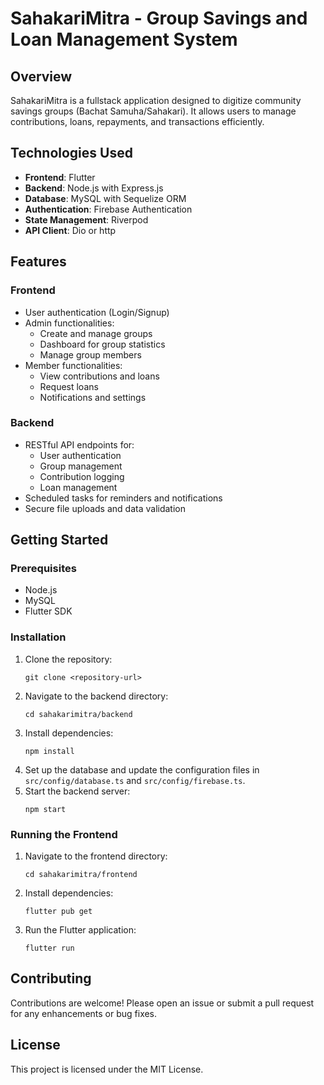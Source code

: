 # SahakariMitra - Group Savings and Loan Management System

## Overview
SahakariMitra is a fullstack application designed to digitize community savings groups (Bachat Samuha/Sahakari). It allows users to manage contributions, loans, repayments, and transactions efficiently.

## Technologies Used
- **Frontend**: Flutter
- **Backend**: Node.js with Express.js
- **Database**: MySQL with Sequelize ORM
- **Authentication**: Firebase Authentication
- **State Management**: Riverpod
- **API Client**: Dio or http

## Features
### Frontend
- User authentication (Login/Signup)
- Admin functionalities:
  - Create and manage groups
  - Dashboard for group statistics
  - Manage group members
- Member functionalities:
  - View contributions and loans
  - Request loans
  - Notifications and settings

### Backend
- RESTful API endpoints for:
  - User authentication
  - Group management
  - Contribution logging
  - Loan management
- Scheduled tasks for reminders and notifications
- Secure file uploads and data validation

## Getting Started
### Prerequisites
- Node.js
- MySQL
- Flutter SDK

### Installation
1. Clone the repository:
   ```
   git clone <repository-url>
   ```
2. Navigate to the backend directory:
   ```
   cd sahakarimitra/backend
   ```
3. Install dependencies:
   ```
   npm install
   ```
4. Set up the database and update the configuration files in `src/config/database.ts` and `src/config/firebase.ts`.
5. Start the backend server:
   ```
   npm start
   ```

### Running the Frontend
1. Navigate to the frontend directory:
   ```
   cd sahakarimitra/frontend
   ```
2. Install dependencies:
   ```
   flutter pub get
   ```
3. Run the Flutter application:
   ```
   flutter run
   ```

## Contributing
Contributions are welcome! Please open an issue or submit a pull request for any enhancements or bug fixes.

## License
This project is licensed under the MIT License.